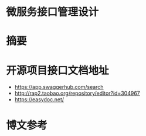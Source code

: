 # 微服务接口管理设计

# 摘要

# 


# 开源项目接口文档地址
- https://app.swaggerhub.com/search
- http://rap2.taobao.org/repository/editor?id=304967
- https://easydoc.net/


# 博文参考


